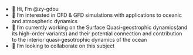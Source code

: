 - 👋 Hi, I’m @zy-gdou
- 👀 I’m interested in CFD & GFD simulations with applications to oceanic and atmospheric dynamics
- 🌱 I’m currently working on the Surface Quasi-geostrophic dynamics(and its high-order variants) and their potential connection and contribution to the interior quasi-gesotrophic dynamics of the ocean
- 💞️ I’m looking to collaborate on this subject


<!---
zy-gdou/zy-gdou is a ✨ special ✨ repository because its `README.md` (this file) appears on your GitHub profile.
You can click the Preview link to take a look at your changes.
--->
